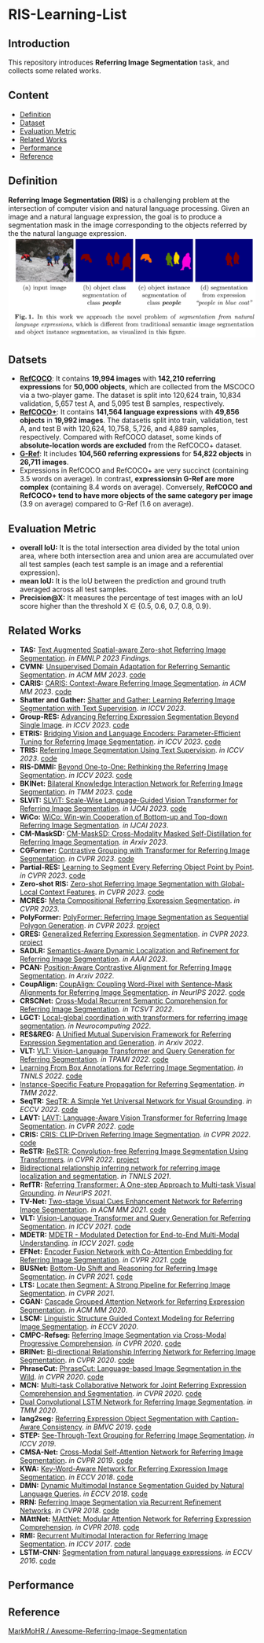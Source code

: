 # **RIS-Learning-List**

## **Introduction**
This repository introduces **Referring Image Segmentation** task, and collects some related works.
## **Content**

- [Definition](#Definition)
- [Dataset](#Datsets)
- [Evaluation Metric](#Evaluation-Metric)
- [Related Works](#Related-Works)
- [Performance](#Performance)
- [Reference](#Reference)

## **Definition**

**Referring Image Segmentation (RIS)** is a challenging problem at the intersection of computer vision and natural language processing. Given an image and a natural language expression, the goal is to produce a segmentation mask in the image corresponding to the objects referred by the the natural language expression.
![](https://github.com/Huntersxsx/RIS-Learning-List/blob/main/img/definition.png)

## **Datsets**
- [**RefCOCO**](https://arxiv.org/pdf/1608.00272): It contains **19,994 images** with **142,210 referring expressions** for **50,000 objects**, which are collected from the MSCOCO via a two-player game. The dataset is split into 120,624 train, 10,834 validation, 5,657 test A, and 5,095 test B samples, respectively. 
- [**RefCOCO+**](https://arxiv.org/pdf/1608.00272): It contains **141,564 language expressions** with **49,856 objects** in **19,992 images**. The datasetis split into train, validation, test A, and test B with 120,624, 10,758, 5,726, and 4,889 samples, respectively. Compared with RefCOCO dataset, some kinds of **absolute-location words are excluded** from the RefCOCO+ dataset.
- [**G-Ref**](https://www.cv-foundation.org/openaccess/content_cvpr_2016/papers/Mao_Generation_and_Comprehension_CVPR_2016_paper.pdf): It includes **104,560 referring expressions** for **54,822 objects** in **26,711 images**. 
- Expressions in RefCOCO and RefCOCO+ are very succinct (containing 3.5 words on average). In contrast, **expressionsin G-Ref are more complex** (containing 8.4 words on average). Conversely, **RefCOCO and RefCOCO+ tend to have more objects of the same category per image** (3.9 on average) compared to G-Ref (1.6 on average). 

## **Evaluation Metric**
- **overall IoU:** It is the total intersection area divided by the total union area, where both intersection area and union area are accumulated over all test samples (each test sample is an image and a referential expression).
- **mean IoU:** It is the IoU between the prediction and ground truth averaged across all test samples.
- **Precision@X:** It measures the percentage of test images with an IoU score higher than the threshold X ∈ {0.5, 0.6, 0.7, 0.8, 0.9}.

## **Related Works**

- **TAS:** [Text Augmented Spatial-aware Zero-shot Referring Image Segmentation](https://arxiv.org/pdf/2310.18049.pdf). *in EMNLP 2023 Findings*. 
- **CVMN:** [Unsupervised Domain Adaptation for Referring Semantic Segmentation](https://dl.acm.org/doi/abs/10.1145/3581783.3611879). *in ACM MM 2023*. [code](https://github.com/asudahkzj/CVMN)
- **CARIS:** [CARIS: Context-Aware Referring Image Segmentation](https://dl.acm.org/doi/abs/10.1145/3581783.3612117). *in ACM MM 2023*. [code](https://github.com/lsa1997/CARIS)
- **Shatter and Gather:** [Shatter and Gather: Learning Referring Image Segmentation with Text Supervision](https://arxiv.org/pdf/2308.15512v1.pdf). *in ICCV 2023*.
- **Group-RES:** [Advancing Referring Expression Segmentation Beyond Single Image](https://arxiv.org/pdf/2305.12452.pdf). *in ICCV 2023*. [code](https://github.com/yixuan730/group-res)
- **ETRIS:** [Bridging Vision and Language Encoders: Parameter-Efficient Tuning for Referring Image Segmentation](https://arxiv.org/pdf/2307.11545.pdf). *in ICCV 2023*. [code](https://github.com/kkakkkka/ETRIS)
- **TRIS:** [Referring Image Segmentation Using Text Supervision](https://arxiv.org/pdf/2308.14575.pdf). *in ICCV 2023*. [code](https://github.com/fawnliu/TRIS)
- **RIS-DMMI:** [Beyond One-to-One: Rethinking the Referring Image Segmentation](https://arxiv.org/pdf/2308.13853.pdf). *in ICCV 2023*. [code](https://github.com/toggle1995/RIS-DMMI)
- **BKINet:** [Bilateral Knowledge Interaction Network for Referring Image Segmentation](https://ieeexplore.ieee.org/abstract/document/10227590). *in TMM 2023*. [code](https://github.com/dhding/BKINet)
- **SLViT:** [SLViT: Scale-Wise Language-Guided Vision Transformer for Referring Image Segmentation](https://www.ijcai.org/proceedings/2023/0144.pdf). *in IJCAI 2023*. [code](https://github.com/NaturalKnight/SLViT)
- **WiCo:** [WiCo: Win-win Cooperation of Bottom-up and Top-down Referring Image Segmentation](https://www.ijcai.org/proceedings/2023/0071.pdf). *in IJCAI 2023*.
- **CM-MaskSD:** [CM-MaskSD: Cross-Modality Masked Self-Distillation for Referring Image Segmentation](https://arxiv.org/pdf/2305.11481.pdf). *in Arxiv 2023*.
- **CGFormer:** [Contrastive Grouping with Transformer for Referring Image Segmentation](https://openaccess.thecvf.com/content/CVPR2023/papers/Tang_Contrastive_Grouping_With_Transformer_for_Referring_Image_Segmentation_CVPR_2023_paper.pdf). *in CVPR 2023*. [code](https://github.com/Toneyaya/CGFormer)
- **Partial-RES:** [Learning to Segment Every Referring Object Point by Point](https://openaccess.thecvf.com/content/CVPR2023/papers/Qu_Learning_To_Segment_Every_Referring_Object_Point_by_Point_CVPR_2023_paper.pdf). *in CVPR 2023*. [code](https://github.com/qumengxue/Partial-RES.git)
- **Zero-shot RIS:** [Zero-shot Referring Image Segmentation with Global-Local Context Features](https://openaccess.thecvf.com/content/CVPR2023/papers/Yu_Zero-Shot_Referring_Image_Segmentation_With_Global-Local_Context_Features_CVPR_2023_paper.pdf). *in CVPR 2023*. [code](https://github.com/Seonghoon-Yu/Zero-shot-RIS)
- **MCRES:** [Meta Compositional Referring Expression Segmentation](https://openaccess.thecvf.com/content/CVPR2023/papers/Xu_Meta_Compositional_Referring_Expression_Segmentation_CVPR_2023_paper.pdf). *in CVPR 2023*. 
- **PolyFormer:** [PolyFormer: Referring Image Segmentation as Sequential Polygon Generation](https://arxiv.org/pdf/2302.07387.pdf). *in CVPR 2023*. [project](https://polyformer.github.io/)
- **GRES:** [Generalized Referring Expression Segmentation](https://openaccess.thecvf.com/content/CVPR2023/papers/Liu_GRES_Generalized_Referring_Expression_Segmentation_CVPR_2023_paper.pdf). *in CVPR 2023*. [project](https://henghuiding.github.io/GRES)
- **SADLR:** [Semantics-Aware Dynamic Localization and Refinement for Referring Image Segmentation](https://arxiv.org/pdf/2303.06345.pdf). *in AAAI 2023*.
- **PCAN:** [Position-Aware Contrastive Alignment for Referring Image Segmentation](https://arxiv.org/pdf/2212.13419.pdf). *in Arxiv 2022*.
- **CoupAlign:** [CoupAlign: Coupling Word-Pixel with Sentence-Mask Alignments for Referring Image Segmentation](https://arxiv.org/pdf/2212.01769.pdf). *in NeurIPS 2022*. [code](https://gitee.com/mindspore/models/tree/master/research/cv/CoupAlign)
- **CRSCNet:** [Cross-Modal Recurrent Semantic Comprehension for Referring Image Segmentation](https://ieeexplore.ieee.org/abstract/document/9998537). *in TCSVT 2022*.
- **LGCT:** [Local-global coordination with transformers for referring image segmentation](https://www.sciencedirect.com/science/article/pii/S0925231222015119). *in Neurocomputing 2022*. 
- **RES&REG:** [A Unified Mutual Supervision Framework for Referring Expression Segmentation and Generation](https://arxiv.org/pdf/2211.07919.pdf). *in Arxiv 2022*.
- **VLT:** [VLT: Vision-Language Transformer and Query Generation for Referring Segmentation](https://arxiv.org/pdf/2210.15871.pdf). *in TPAMI 2022*. [code](https://github.com/henghuiding/Vision-Language-Transformer)
- [Learning From Box Annotations for Referring Image Segmentation](https://ieeexplore.ieee.org/abstract/document/9875225). *in TNNLS 2022*. [code](https://github.com/fengguang94/Weakly-Supervised-RIS)
- [Instance-Specific Feature Propagation for Referring Segmentation](https://ieeexplore.ieee.org/abstract/document/9745353). *in TMM 2022*. 
- **SeqTR:** [SeqTR: A Simple Yet Universal Network for Visual Grounding](https://arxiv.org/pdf/2203.16265.pdf). *in ECCV 2022*. [code](https://github.com/sean-zhuh/SeqTR)
- **LAVT:** [LAVT: Language-Aware Vision Transformer for Referring Image Segmentation](https://arxiv.org/abs/2112.02244). *in CVPR 2022*. [code](https://github.com/yz93/LAVT-RIS)
- **CRIS:** [CRIS: CLIP-Driven Referring Image Segmentation](https://arxiv.org/abs/2111.15174). *in CVPR 2022*. [code](https://github.com/DerrickWang005/CRIS.pytorch)
- **ReSTR:** [ReSTR: Convolution-free Referring Image Segmentation Using Transformers](https://www.microsoft.com/en-us/research/uploads/prod/2022/03/01404.pdf). *in CVPR 2022*. [project](http://cvlab.postech.ac.kr/research/restr/)
- [Bidirectional relationship inferring network for referring image localization and segmentation](https://ieeexplore.ieee.org/document/9526878). *in TNNLS 2021*. 
- **RefTR:** [Referring Transformer: A One-step Approach to Multi-task Visual Grounding](https://openreview.net/pdf?id=J64lDCrYGi). *in NeurIPS 2021*. 
- **TV-Net:** [Two-stage Visual Cues Enhancement Network for Referring Image Segmentation](https://arxiv.org/abs/2110.04435). *in ACM MM 2021*. [code](https://github.com/sxjyjay/tv-net)
- **VLT:** [Vision-Language Transformer and Query Generation for Referring Segmentation](https://arxiv.org/abs/2108.05565). *in ICCV 2021*. [code](https://github.com/henghuiding/Vision-Language-Transformer)
- **MDETR:** [MDETR - Modulated Detection for End-to-End Multi-Modal Understanding](https://arxiv.org/abs/2104.12763). *in ICCV 2021*. [code](https://github.com/ashkamath/mdetr)
- **EFNet:** [Encoder Fusion Network with Co-Attention Embedding for Referring Image Segmentation](https://openaccess.thecvf.com/content/CVPR2021/papers/Feng_Encoder_Fusion_Network_With_Co-Attention_Embedding_for_Referring_Image_Segmentation_CVPR_2021_paper.pdf). *in CVPR 2021*. [code](https://github.com/fengguang94/CEFNet)
- **BUSNet:** [Bottom-Up Shift and Reasoning for Referring Image Segmentation](https://openaccess.thecvf.com/content/CVPR2021/papers/Yang_Bottom-Up_Shift_and_Reasoning_for_Referring_Image_Segmentation_CVPR_2021_paper.pdf). *in CVPR 2021*. [code](https://github.com/incredibleXM/BUSNet)
- **LTS:** [Locate then Segment: A Strong Pipeline for Referring Image Segmentation](https://openaccess.thecvf.com/content/CVPR2021/papers/Jing_Locate_Then_Segment_A_Strong_Pipeline_for_Referring_Image_Segmentation_CVPR_2021_paper.pdf). *in CVPR 2021*. 
- **CGAN:** [Cascade Grouped Attention Network for Referring Expression Segmentation](https://dl.acm.org/doi/abs/10.1145/3394171.3414006). *in ACM MM 2020*.
- **LSCM:** [Linguistic Structure Guided Context Modeling for Referring Image Segmentation](http://colalab.org/media/paper/Linguistic_Structure_Guided_Context_Modeling_for_Referring_Image_Segmentation.pdf). *in ECCV 2020*. 
- **CMPC-Refseg:** [Referring Image Segmentation via Cross-Modal Progressive Comprehension](http://openaccess.thecvf.com/content_CVPR_2020/papers/Huang_Referring_Image_Segmentation_via_Cross-Modal_Progressive_Comprehension_CVPR_2020_paper.pdf). *in CVPR 2020*. [code](https://github.com/spyflying/CMPC-Refseg)
- **BRINet:** [Bi-directional Relationship Inferring Network for Referring Image Segmentation](http://openaccess.thecvf.com/content_CVPR_2020/papers/Hu_Bi-Directional_Relationship_Inferring_Network_for_Referring_Image_Segmentation_CVPR_2020_paper.pdf). *in CVPR 2020*. [code](https://github.com/fengguang94/CVPR2020-BRINet)
- **PhraseCut:** [PhraseCut: Language-based Image Segmentation in the Wild](https://people.cs.umass.edu/~smaji/papers/phrasecut+supp-cvpr20.pdf). *in CVPR 2020*. [code](https://github.com/ChenyunWu/PhraseCutDataset)
- **MCN:** [Multi-task Collaborative Network for Joint Referring Expression Comprehension and Segmentation](https://arxiv.org/abs/2003.08813). *in CVPR 2020*. [code](https://github.com/luogen1996/MCN)
- [Dual Convolutional LSTM Network for Referring Image Segmentation](https://arxiv.org/abs/2001.11561). *in TMM 2020*. 
- **lang2seg:** [Referring Expression Object Segmentation with Caption-Aware Consistency](https://arxiv.org/pdf/1910.04748.pdf). *in BMVC 2019*. [code](https://github.com/wenz116/lang2seg)
- **STEP:** [See-Through-Text Grouping for Referring Image Segmentation](http://openaccess.thecvf.com/content_ICCV_2019/papers/Chen_See-Through-Text_Grouping_for_Referring_Image_Segmentation_ICCV_2019_paper.pdf). *in ICCV 2019*. 
- **CMSA-Net:** [Cross-Modal Self-Attention Network for Referring Image Segmentation](https://arxiv.org/pdf/1904.04745.pdf). *in CVPR 2019*. [code](https://github.com/lwye/CMSA-Net)
- **KWA:** [Key-Word-Aware Network for Referring Expression Image Segmentation](http://openaccess.thecvf.com/content_ECCV_2018/papers/Hengcan_Shi_Key-Word-Aware_Network_for_ECCV_2018_paper.pdf). *in ECCV 2018*. [code](https://github.com/shihengcan/key-word-aware-network-pycaffe)
- **DMN:** [Dynamic Multimodal Instance Segmentation Guided by Natural Language Queries](http://openaccess.thecvf.com/content_ECCV_2018/papers/Edgar_Margffoy-Tuay_Dynamic_Multimodal_Instance_ECCV_2018_paper.pdf). *in ECCV 2018*. [code](https://github.com/BCV-Uniandes/DMS)
- **RRN:** [Referring Image Segmentation via Recurrent Refinement Networks](http://openaccess.thecvf.com/content_cvpr_2018/papers/Li_Referring_Image_Segmentation_CVPR_2018_paper.pdf). *in CVPR 2018*. [code](https://github.com/liruiyu/referseg_rrn)
- **MAttNet:** [MAttNet: Modular Attention Network for Referring Expression Comprehension](http://openaccess.thecvf.com/content_cvpr_2018/papers/Yu_MAttNet_Modular_Attention_CVPR_2018_paper.pdf). *in CVPR 2018*. [code](https://github.com/lichengunc/MAttNet)
- **RMI:** [Recurrent Multimodal Interaction for Referring Image Segmentation](http://openaccess.thecvf.com/content_ICCV_2017/papers/Liu_Recurrent_Multimodal_Interaction_ICCV_2017_paper.pdf). *in ICCV 2017*. [code](https://github.com/chenxi116/TF-phrasecut-public)
- **LSTM-CNN:** [Segmentation from natural language expressions](https://arxiv.org/pdf/1603.06180.pdf). *in ECCV 2016*. [code](https://github.com/ronghanghu/text_objseg)


## Performance


## Reference

[MarkMoHR / Awesome-Referring-Image-Segmentation](https://github.com/MarkMoHR/Awesome-Referring-Image-Segmentation)

